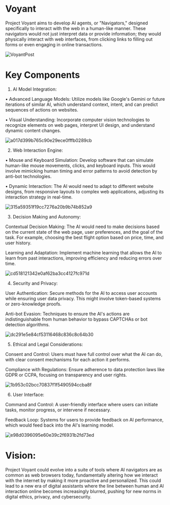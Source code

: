 # Voyant
Project Voyant aims to develop AI agents, or "Navigators," designed specifically to interact with the web in a human-like manner. These navigators would not just interpret data or provide information; they would physically interact with web interfaces, from clicking links to filling out forms or even engaging in online transactions.

![VoyantPost](https://github.com/user-attachments/assets/ff56c7d7-b444-4653-93fd-800540067dc4)

# Key Components 


1. AI Model Integration: 

• Advanced Language Models: 
Utilize models like Google's Gemini or future iterations of similar AI, which understand context, intent, and can predict sequences of actions on websites.

• Visual Understanding: 
Incorporate computer vision technologies to recognize elements on web pages, interpret UI design, and understand dynamic content changes.

![a017d399b765c90e29ece0fffb0289cb](https://github.com/user-attachments/assets/e9b04fd0-420d-48f9-81d0-e009dad687b8)

2. Web Interaction Engine:

• Mouse and Keyboard Simulation: 
Develop software that can simulate human-like mouse movements, clicks, and keyboard inputs. 
This would involve mimicking human timing and error patterns to avoid detection by anti-bot technologies.

• Dynamic Interaction: 
The AI would need to adapt to different website designs, from responsive layouts to complex web applications, adjusting its interaction strategy in real-time.

![315a59351f19cc7276a20b9b74b852a9](https://github.com/user-attachments/assets/c1f36daa-b4ce-40d8-8c70-8995d8e3534a)

3. Decision Making and Autonomy:

Contextual Decision Making: 
The AI would need to make decisions based on the current state of the web page, user preferences, and the goal of the task. 
For example, choosing the best flight option based on price, time, and user history.

Learning and Adaptation: 
Implement machine learning that allows the AI to learn from past interactions, improving efficiency and reducing errors over time.

![cd518121342e0af62ba3cc4127fc971d](https://github.com/user-attachments/assets/d842f0cf-8b6f-4c1a-9d26-3de37a88c81d)

4. Security and Privacy:

User Authentication: 
Secure methods for the AI to access user accounts while ensuring user data privacy. 
This might involve token-based systems or zero-knowledge proofs.

Anti-bot Evasion: 
Techniques to ensure the AI's actions are indistinguishable from human behavior to bypass CAPTCHAs or bot detection algorithms.

![dc291e5e84cf53116468c836c8c64b30](https://github.com/user-attachments/assets/3f4758da-aa86-42b3-bc01-f645b51d3439)

5. Ethical and Legal Considerations:

Consent and Control: 
Users must have full control over what the AI can do, with clear consent mechanisms for each action it performs.

Compliance with Regulations: 
Ensure adherence to data protection laws like GDPR or CCPA, focusing on transparency and user rights.

![1b953c02bcc70837f1f5490594ccba8f](https://github.com/user-attachments/assets/d84b80f1-7510-4143-8a0c-79102f0fd8db)

6. User Interface:

Command and Control: 
A user-friendly interface where users can initiate tasks, monitor progress, or intervene if necessary.

Feedback Loop: 
Systems for users to provide feedback on AI performance, which would feed back into the AI's learning model.

![e98d0396095e60e39c2f6931b2fd73ed](https://github.com/user-attachments/assets/1c903fc2-619d-4f08-b280-7c556c60b0d0)

# Vision:

Project Voyant could evolve into a suite of tools where AI navigators are as common as web browsers today, fundamentally altering how we interact with the internet by making it more proactive and personalized. 
This could lead to a new era of digital assistants where the line between human and AI interaction online becomes increasingly blurred, pushing for new norms in digital ethics, privacy, and cybersecurity.

